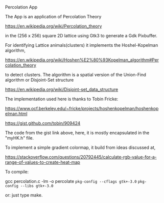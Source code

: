 Percolation App

The App is an application of Percolation Theory

https://en.wikipedia.org/wiki/Percolation_theory

in the (256 x 256) square 2D lattice using Gtk3 to generate a Gdk Pixbuffer.



For identifying Lattice animals(clusters) it implements the Hoshel-Kopelman algorithm,

https://en.wikipedia.org/wiki/Hoshen%E2%80%93Kopelman_algorithm#Percolation_theory

to detect clusters. The algorithm is a spatial version of the Union-Find algorithm or Disjoint-Set structure

https://en.wikipedia.org/wiki/Disjoint-set_data_structure

The implementation used here is thanks to Tobin Fricke:

https://www.ocf.berkeley.edu/~fricke/projects/hoshenkopelman/hoshenkopelman.html

https://gist.github.com/tobin/909424

The code from the gist link above, here, it is mostly encapsulated in the "myHK.h" file.




To implement a simple gradient colormap, it build from ideas discussed at,

https://stackoverflow.com/questions/20792445/calculate-rgb-value-for-a-range-of-values-to-create-heat-map


To compile:

gcc percolation.c -lm -o percolate `pkg-config --cflags gtk+-3.0` `pkg-config --libs gtk+-3.0`


or: just type make.
